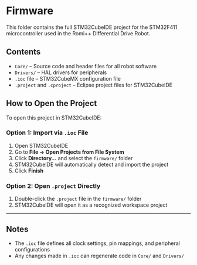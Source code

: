 # Firmware

This folder contains the full STM32CubeIDE project for the STM32F411 microcontroller used in the Romi++ Differential Drive Robot.

## Contents

- `Core/` – Source code and header files for all robot software
- `Drivers/` – HAL drivers for peripherals
- `.ioc` file – STM32CubeMX configuration file
- `.project` and `.cproject` – Eclipse project files for STM32CubeIDE

## How to Open the Project

To open this project in STM32CubeIDE:

### Option 1: Import via `.ioc` File

1. Open STM32CubeIDE
2. Go to **File → Open Projects from File System**
3. Click **Directory…** and select the `firmware/` folder
4. STM32CubeIDE will automatically detect and import the project
5. Click **Finish**

### Option 2: Open `.project` Directly

1. Double-click the `.project` file in the `firmware/` folder
2. STM32CubeIDE will open it as a recognized workspace project

---

## Notes

- The `.ioc` file defines all clock settings, pin mappings, and peripheral configurations
- Any changes made in `.ioc` can regenerate code in `Core/` and `Drivers/`
